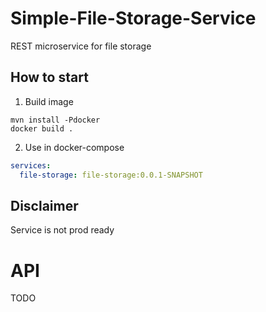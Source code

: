 # Simple-File-Storage-Service
REST microservice for file storage

## How to start
1. Build image
```
mvn install -Pdocker
docker build .
```
2.  Use in docker-compose
```yml
services:
  file-storage: file-storage:0.0.1-SNAPSHOT
```

## Disclaimer
Service is not prod ready

# API
TODO